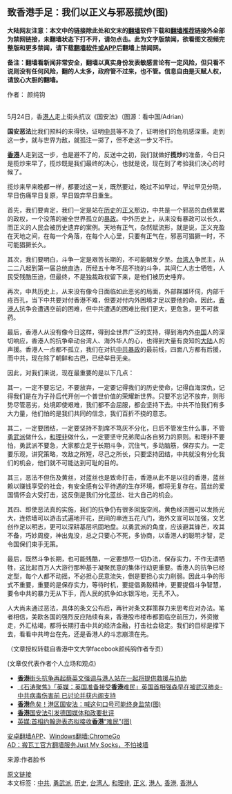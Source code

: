  <h2>致香港手足：我们以正义与邪恶揽炒(图)</h2> <p class="notice"><b>大陆网友注意：本文中的链接除此处和文末的<a href="https://github.com/bannedbook/fanqiang" >翻墙</a>软件下载和<a href="https://github.com/killgcd/justmysocks/blob/master/README.md">翻墙推荐</a>链接外全部为禁网链接，未翻墙状态下打不开，请勿点击。此为文字版禁闻，欲看图文视频完整版和更多禁闻，请下载<a href="https://github.com/bannedbook/fanqiang">翻墙软件或APP</a>后翻墙上禁闻网。</p><p>备注：翻墙看新闻非常安全，翻墙以真实身份发表敏感言论有一定风险，但只看不说则没有任何风险，翻的人太多，政府管不过来，也不管。信息自由是天赋人权，请放心大胆的翻墙。</b></p>  <div class="entry"> <p>作者： 颜纯钩</p> <p><br />5月24日，香<a href="https://www.bannedbook.org/bnews/tag/%e6%b8%af%e4%ba%ba/" class="st_tag internal_tag" rel="tag" title="标签 港人 下的日志">港人</a>走上街头抗议《国安法》（图源：看中国/Adrian） </p> <p><strong>国安恶法</strong>比我们预料的来得快，证明<a href="https://www.bannedbook.org/bnews/tag/%e4%b8%ad%e5%85%b1/" class="st_tag internal_tag" rel="tag" title="标签 中共 下的日志">中共</a>等不及了，证明他们的危机感深重。走到这一步，就与世界为敌，就孤注一掷了，但不走这一步又不行。 </p> <p><strong><a href="https://www.bannedbook.org/bnews/tag/%e9%a6%99%e6%b8%af/" class="st_tag internal_tag" rel="tag" title="标签 香港 下的日志">香港</a></strong>人走到这一步，也是避不了的，反送中之初，我们就做好<strong>揽炒</strong>的准备，今日只是揽炒来早了，揽炒既是我们最终的决心，也就是说，现在到了考验我们决心的时候了。</p> <p>揽炒来早来晚都一样，都要过这一关，既然要过，晚过不如早过，早过早见分晓，早日伤痛早日复原，早日毁弃早日重生。</p> <p>首先，我们要肯定，我们一定是站在<a href="https://www.bannedbook.org/bnews/tag/%E5%8E%86%E5%8F%B2/" class="st_tag internal_tag" rel="tag" title="标签 历史 下的日志">历史</a>的<a href="https://www.bannedbook.org/bnews/tag/%E6%AD%A3%E4%B9%89/" class="st_tag internal_tag" rel="tag" title="标签 正义 下的日志">正义</a>那边，中共是一个邪恶的血债累累的政权，一个没落的被全世界孤立的<span class='wp_keywordlink'><a href="https://www.bannedbook.org/forum11/topic276.html" title="禁片：评中国共产党的暴政" target="_blank">暴政</a></span>。中外历史上，从来没有暴政可以长久，而正义的人民会被历史遗弃的案例。天地有正气，杂然赋流形，就是说，正义充盈在天地之间，在每一个角落，在每个人心里，只要有正气在，邪恶可猖獗一时，不可能猖獗长久。</p> <p>其次，我们要明白，斗争一定是艰苦长期的，不可能朝发夕至。<a href="https://www.bannedbook.org/bnews/tag/%E5%8F%B0%E6%B9%BE%E4%BA%BA/" class="st_tag internal_tag" rel="tag" title="标签 台湾人 下的日志">台湾人</a>争民主，从二二八起到第一届总统直选，历经五十年不屈不挠的斗争，其间仁人志士牺牲，人民受残酷压迫，但最终，不是独裁政权留下来，是他们被历史唾弃。</p>  <p>再次，中共历史上，从来没有像今日面临如此恶劣的局面，外部群雄环伺，内部千疮百孔，当下中共要对付香港不难，但要对付内外困境才足以要他的命。因此，<a href="https://www.bannedbook.org/bnews/tag/%E9%A6%99%E6%B8%AF%E4%BA%BA/" class="st_tag internal_tag" rel="tag" title="标签 香港人 下的日志">香港人</a>抗争会遭遇空前的困难，但中共遭遇的困难比我们更大，更危急，更不可救药。</p> <p><center><center></center></center></p> <p>最后，香港人从没有像今日这样，得到全世界广泛的支持，得到海内外<span class='wp_keywordlink_affiliate'><a href="https://www.bannedbook.org/" title="中国" target="_blank">中国</a></span>人的深切响应，香港人的抗争牵动台湾人、海外华人的心，也得到大量有良知的<span class='wp_keywordlink_affiliate'><a href="https://www.bannedbook.org/" title="大陆" target="_blank">大陆</a></span>人的声援。香港人一点都不孤立，我们在对抗<span class='wp_keywordlink'><a href="https://www.bannedbook.org/forum11/topic276.html" title="禁片：评中国共产党的暴政" target="_blank">中共暴政</a></span>的最前线，四面八方都有后援，而中共，现在除了朝鲜和古巴，已经举目无亲。</p> <p><center><center></center></center></p> <p>因此，对我们来说，现在最重要的是以下几点：</p> <p><center><center></center></center></p> <p>其一，一定不要忘记，不要放弃，一定要记得我们的历史使命，记得血海深仇，记得我们是在为子孙后代开创一个普世价值的荣耀新世界。只要不忘记不放弃，则形势尽管恶劣，处境即使艰难，我们都不会屈服，都会坚持下去。中共不怕我们有多大力量，他们怕的是我们共同的信念，我们百折不挠的意志。</p>  <p><center><center></center></center></p> <p>其二，一定要团结，一定要坚持不割席不笃灰不分化，日后不管发生什么事，不管<a href="https://www.bannedbook.org/bnews/tag/%e5%8b%87%e6%ad%a6%e6%b4%be/" class="st_tag internal_tag" rel="tag" title="标签 勇武派 下的日志">勇武派</a>做什么，<a href="https://www.bannedbook.org/bnews/tag/%e5%92%8c%e7%90%86%e9%9d%9e/" class="st_tag internal_tag" rel="tag" title="标签 和理非 下的日志">和理非</a>做什么，一定要坚守兄弟爬山各自努力的原则。和理非不要怕，勇武派不要急，大家都立足于长期斗争，沉住气，多动脑筋，保存实力。一定要乐观，讲究策略，攻敌之所短，尽己之所长，只要坚持团结，中共就没有分化我们的机会，他们就不可能达到可耻的目的。</p> <p><center><center></center></center></p> <p>其三，恶法不但伤及黄丝，对蓝丝也是致命打击，香港从此不是以往的香港，蓝丝赖以赚钱享受的社会，有安全感有公平待遇的生存环境，都将无复存在。蓝丝的爱国情怀会大受打击，这反倒是我们分化蓝丝、壮大自己的机会。</p> <p><center><center></center></center><center></center></p> <p>其四、即使恶法真的实施，我们的抗争仍有很多回旋空间。黄色经济圈可以发扬光大，连侬墙可以游击式遍地开花，民间的串连五花八门，海外文宣可以加强，文艺创作足以明志，更可以深耕基层巩固地盘。以勇武派的角度，应该避其锋芒，攻其不备，巧妙周旋，神出鬼没，总之只要心不死，多协商，以香港人的聪明才智，足令国保们束手无策。</p> <p><center><center></center></center></p>  <p>最后，既然斗争长期，也可能残酷，一定要想尽一切办法，保存实力，不作无谓牺牲，这比起百万人大游行那种基于凝聚民意的集体行动更重要。香港人的抗争已经定型，每个人都不动摇，不必担心民意流失，倒是要担心实力削弱。因此斗争的形式不重要，重要的是保存实力，等待时机，要提倡勇毅精神，更要提倡斗争智慧，要令中共的暴力无从下手，而人民的抗争如水银泻地，无孔不入。</p> <p><center><center></center></center></p> <p>人大尚未通过恶法，具体的条文公布后，再针对条文群策群力来思考应对办法。笔者相信，美欧各国的强烈反应陆续有来，香港股市楼市都面临空前压力，外资撤走，外汇枯竭，都将长期打击中共的经济金融，打击社会稳定。我们的目标是撑下去，看看中共垮台在先，还是香港人的斗志崩溃在先。</p> <p><center><center></center></center></p> <p>（文章授权转载自香港中文大学facebook颜纯钩作者专页）</p> <p><center><center></center></center>(文章仅代表作者个人立场和观点)<center><center></center></center><center> </center> </p> <ul class='op-related-articles' title='相关阅读'> <li><a href='https://www.bannedbook.org/bnews/cnnews/hknews/20200525/1333954.html' target='_blank'><b>香港</b>街头抗争再起蔡英文强调与港人站在一起将提供救援与协助</a></li> <li><a href='https://www.bannedbook.org/bnews/bannedvideo/20200525/1333953.html' target='_blank'>《石涛聚焦》「英媒：英国准备接受<b>香港</b>难民」英国首相强森早在被武汉肺炎-中共病毒伤害前 已讨论并获内阁支持 </a></li> <li><a href='https://www.bannedbook.org/bnews/topimagenews/20200525/1333950.html' target='_blank'><b>香港</b>危矣！港区国安法：喊这句口号可能终身监禁(图)</a></li> <li><a href='https://www.bannedbook.org/bnews/cnnews/hknews/20200525/1333949.html' target='_blank'><b>香港</b>国安法引发德国媒体和政要批评</a></li> <li><a href='https://www.bannedbook.org/bnews/topimagenews/20200525/1333947.html' target='_blank'>英媒:首相约翰逊表态拟接收<b>香港</b>“难民”(图)</a></li> </ul> <div class="texttj"> <a href="https://github.com/bannedbook/fanqiang/wiki/%E7%A6%81%E9%97%BB%E7%BD%91%E5%AE%89%E5%8D%93%E7%BF%BB%E5%A2%99%E6%96%B0%E9%97%BBAPP" target="_blank">安卓翻墙APP</a>、<a href="https://github.com/bannedbook/fanqiang/wiki/Chrome%E4%B8%80%E9%94%AE%E7%BF%BB%E5%A2%99%E5%8C%85" target="_blank">Windows翻墙:ChromeGo</a><br/> <a href="https://github.com/killgcd/justmysocks/blob/master/README.md" target="_blank">AD：搬瓦工官方翻墙服务Just My Socks，不怕被墙</a> </div><p>来源:作者脸书</p> <a name='sharetosocial'></a>         <div><a href='https://www.bannedbook.org/bnews/comments/20200525/1333955.html'>原文链接</a></div>  </div><!--END ENTRY--> <div class="postfooter"> <div>本文标签：<a href="https://www.bannedbook.org/bnews/tag/%e4%b8%ad%e5%85%b1/" rel="tag">中共</a>, <a href="https://www.bannedbook.org/bnews/tag/%e5%8b%87%e6%ad%a6%e6%b4%be/" rel="tag">勇武派</a>, <a href="https://www.bannedbook.org/bnews/tag/%E5%8E%86%E5%8F%B2/" rel="tag">历史</a>, <a href="https://www.bannedbook.org/bnews/tag/%E5%8F%B0%E6%B9%BE%E4%BA%BA/" rel="tag">台湾人</a>, <a href="https://www.bannedbook.org/bnews/tag/%e5%92%8c%e7%90%86%e9%9d%9e/" rel="tag">和理非</a>, <a href="https://www.bannedbook.org/bnews/tag/%E6%AD%A3%E4%B9%89/" rel="tag">正义</a>, <a href="https://www.bannedbook.org/bnews/tag/%e6%b8%af%e4%ba%ba/" rel="tag">港人</a>, <a href="https://www.bannedbook.org/bnews/tag/%e9%a6%99%e6%b8%af/" rel="tag">香港</a>, <a href="https://www.bannedbook.org/bnews/tag/%E9%A6%99%E6%B8%AF%E4%BA%BA/" rel="tag">香港人</a></div>  </div><!--END POSTFOOTER--> 